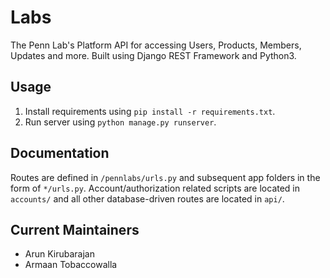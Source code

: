 # Labs

The Penn Lab's Platform API for accessing Users, Products, Members, Updates and more. Built using Django REST Framework and Python3.

## Usage
1. Install requirements using `pip install -r requirements.txt`.
2. Run server using `python manage.py runserver`.

## Documentation
Routes are defined in `/pennlabs/urls.py` and subsequent app folders in the form of `*/urls.py`. Account/authorization related scripts are located in `accounts/` and all other database-driven routes are located in `api/`.

## Current Maintainers
- Arun Kirubarajan
- Armaan Tobaccowalla
